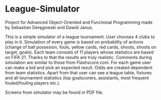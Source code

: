 # League-Simulator
Project for Advanced Object-Oriented and Functional Programming made by Sebastian Deręgowski and Dawid Janus.

This is a simple simulator of a league tournament. User chooses 4 clubs to play in it. Simulation of every game is based on probability of actions (change of ball 
possesion, fouls, yellow cards, red cards, shoots, shoots on target, goals). Each team consists of 11 players whose statistics are based on FIFA 21. Thanks to that
the results are truly realistic. Comments during simulation are similar to those from Flashscore.com. For each game user can make a bid and pick an expected
result. Odds are created dependent from team statistics. Apart from that user can see a league table, fixtures and all tournament statistics (top goalscorers,
assistants, most frequent fouled/fouling players etc.).

Screens from simulator may be found in PDF file.
